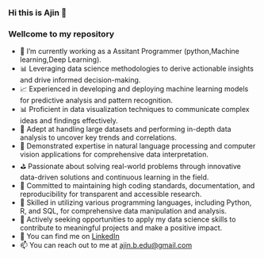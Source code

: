 ### Hi this is Ajin 👋

### Wellcome to my repository

- 🔭 I’m currently working as a Assitant Programmer (python,Machine learning,Deep Learning).
- 📊 Leveraging data science methodologies to derive actionable insights and drive informed decision-making.
- 📈 Experienced in developing and deploying machine learning models for predictive analysis and pattern recognition.
- 📊 Proficient in data visualization techniques to communicate complex ideas and findings effectively.
- 🔬 Adept at handling large datasets and performing in-depth data analysis to uncover key trends and correlations.
- 📄 Demonstrated expertise in natural language processing and computer vision applications for comprehensive data interpretation.
- ⛳ Passionate about solving real-world problems through innovative data-driven solutions and continuous learning in the field.
- 🔧 Committed to maintaining high coding standards, documentation, and reproducibility for transparent and accessible research.
- 🎯 Skilled in utilizing various programming languages, including Python, R, and SQL, for comprehensive data manipulation and analysis.
- 🤔 Actively seeking opportunities to apply my data science skills to contribute to meaningful projects and make a positive impact.
- 🤝 You can find me on [LinkedIn](https://www.linkedin.com/in/ajin-b-0851191b0/)
- 📫 You can reach out to me at ajin.b.edu@gmail.com


<!--
**AJIN-B/AJIN-B** is a ✨ _special_ ✨ repository because its `README.md` (this file) appears on your GitHub profile.

Here are some ideas to get you started:

- 🔭 I’m currently working on ...
- 🌱 I’m currently learning ...
- 👯 I’m looking to collaborate on ...
- 🤔 I’m looking for help with ...
- 💬 Ask me about ...
- 📫 How to reach me: ...
- 😄 Pronouns: ...
- ⚡ Fun fact: ...
-->
